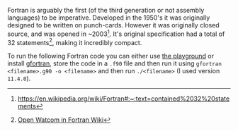 Fortran is arguably the first (of the third generation or not assembly languages) to be imperative. Developed in the 1950's it was originally designed to be written on punch-cards. However it was originally closed source, and was opened in ~2003[^1]. It's original specification had a total of 32 statements[^2], making it incredibly compact. 

To run the following Fortran code you can either use [the playground](https://play.fortran-lang.org/) or install [gfortran](https://fortran-lang.org/learn/os_setup/install_gfortran/), store the code in a `.f90` file and then run it using `gfortran <filename>.g90 -o <filename>` and then run `./<filename>` (I used version `11.4.0`).


[^1]: https://en.wikipedia.org/wiki/Fortran#:~:text=contained%2032%20statements
[^2]: [Open Watcom in Fortran Wiki](https://fortranwiki.org/fortran/show/Open+Watcom#:~:text=In%202003%2C%20the%20Watcom%20C,commercial%20and%20non%2Dcommercial%20use.)
